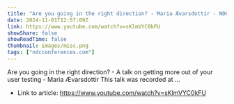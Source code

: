 ```yaml
---
title: "Are you going in the right direction? - Maria Ævarsdottir - NDC Oslo 2024"
date: 2024-11-01T12:57:09Z
link: https://www.youtube.com/watch?v=sKlmVYC0kFU
showShare: false
showReadTime: false
thumbnail: images/misc.png
tags: ["ndcconferences.com"]
---
```

Are you going in the right direction? - A talk on getting more out of your user testing - Maria Ævarsdottir This talk was recorded at ...

- Link to article: https://www.youtube.com/watch?v=sKlmVYC0kFU